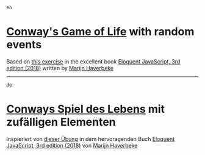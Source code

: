 `en`

# [Conway's Game of Life](https://en.wikipedia.org/wiki/Conway%27s_Game_of_Life) with random events

Based on [this exercise](https://eloquentjavascript.net/18_http.html#i_XyKQVmCbTN) in the excellent book [Eloquent JavaScript, 3rd edition (2018)](https://eloquentjavascript.net/index.html) written by [Marijn Haverbeke](https://github.com/marijnh/)

---

`de`


# [Conways Spiel des Lebens](https://de.wikipedia.org/wiki/Conways_Spiel_des_Lebens) mit zufälligen Elementen

Inspieriert von [dieser Übung](https://eloquentjavascript.net/18_http.html#i_XyKQVmCbTN) in dem hervoragenden Buch [Eloquent JavaScript, 3rd edition (2018)](https://eloquentjavascript.net/index.html) von [Marijn Haverbeke](https://github.com/marijnh/)